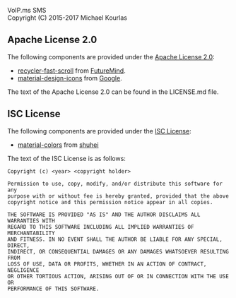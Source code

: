 VoIP.ms SMS  
Copyright (C) 2015-2017 Michael Kourlas

## Apache License 2.0 ##

The following components are provided under the [Apache License 2.0](https://www.apache.org/licenses/LICENSE-2.0):

* [recycler-fast-scroll](https://github.com/FutureMind/recycler-fast-scroll) from [FutureMind](https://github.com/FutureMind).
* [material-design-icons](https://github.com/google/material-design-icons) from [Google](https://github.com/google).

The text of the Apache License 2.0 can be found in the LICENSE.md file.

## ISC License ##

The following components are provided under the [ISC License](https://www.apache.org/licenses/LICENSE-2.0):

* [material-colors](https://github.com/shuhei/material-colors) from [shuhei](https://opensource.org/licenses/ISC)

The text of the ISC License is as follows:
    
    Copyright (c) <year> <copyright holder>
    
    Permission to use, copy, modify, and/or distribute this software for any
    purpose with or without fee is hereby granted, provided that the above
    copyright notice and this permission notice appear in all copies.
    
    THE SOFTWARE IS PROVIDED "AS IS" AND THE AUTHOR DISCLAIMS ALL WARRANTIES WITH
    REGARD TO THIS SOFTWARE INCLUDING ALL IMPLIED WARRANTIES OF MERCHANTABILITY
    AND FITNESS. IN NO EVENT SHALL THE AUTHOR BE LIABLE FOR ANY SPECIAL, DIRECT,
    INDIRECT, OR CONSEQUENTIAL DAMAGES OR ANY DAMAGES WHATSOEVER RESULTING FROM
    LOSS OF USE, DATA OR PROFITS, WHETHER IN AN ACTION OF CONTRACT, NEGLIGENCE
    OR OTHER TORTIOUS ACTION, ARISING OUT OF OR IN CONNECTION WITH THE USE OR
    PERFORMANCE OF THIS SOFTWARE.
